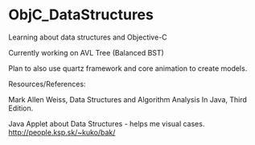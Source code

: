 ObjC_DataStructures
===================

Learning about data structures and Objective-C

Currently working on AVL Tree (Balanced BST)

Plan to also use quartz framework and core animation to create models. 

Resources/References:

Mark Allen Weiss, Data Structures and Algorithm Analysis In Java, Third Edition.

Java Applet about Data Structures - helps me visual cases.
http://people.ksp.sk/~kuko/bak/

